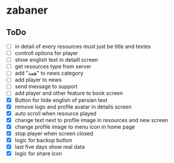 # zabaner

## ToDo
- [ ] in detail of every resources must just be title and textes
- [ ] controll options for player
- [ ] show english text in detaill screen 
- [ ] get resources type from server
- [ ] add "همه" to news category
- [ ] add player to news 
- [ ] send message to support
- [ ] add player and other feature to book screen
- [x] Button for hide english of persian text
- [x] remove logo and profile avatar in details screen
- [x] auto scroll when resource played
- [x] change text next to profile image in resources and new screen 
- [x] change profile image to menu icon in home page
- [x] stop player when screen closed
- [x] logic for backup button
- [x] last five days show real data
- [x] logic for share icon 